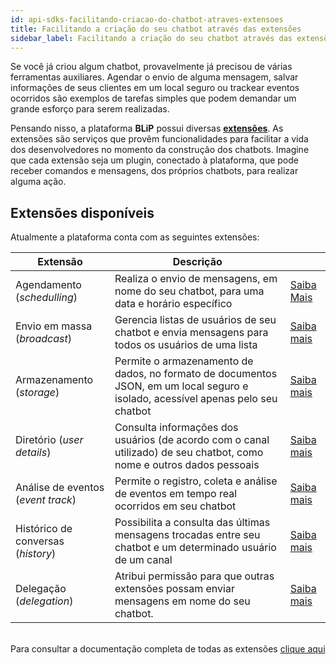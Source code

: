 ```yaml
---
id: api-sdks-facilitando-criacao-do-chatbot-atraves-extensoes
title: Facilitando a criação do seu chatbot através das extensões
sidebar_label: Facilitando a criação do seu chatbot através das extensões
---
```


Se você já criou algum chatbot, provavelmente já precisou de várias ferramentas auxiliares. Agendar o envio de alguma mensagem, salvar informações de seus clientes em um local seguro ou trackear eventos ocorridos são exemplos de tarefas simples que podem demandar um grande esforço para serem realizadas.

Pensando nisso, a plataforma **BLiP** possui diversas [**extensões**](https://portal.blip.ai/#/docs/extensions). As extensões são serviços que provêm funcionalidades para facilitar a vida dos desenvolvedores no momento da construção dos chatbots. Imagine que cada extensão seja um plugin, conectado à plataforma, que pode receber comandos e mensagens, dos próprios chatbots, para realizar alguma ação.

## Extensões disponíveis
Atualmente a plataforma conta com as seguintes extensões:

| Extensão    | Descrição |            |
|-------------|-----------|------------|
| Agendamento (*schedulling*) | Realiza o envio de mensagens, em nome do seu chatbot, para uma data e horário específico      | [Saiba Mais](https://portal.blip.ai/#/docs/extensions/scheduler) |
| Envio em massa (*broadcast*) | Gerencia listas de usuários de seu chatbot e envia mensagens para todos os usuários de uma lista | [Saiba mais](https://portal.blip.ai/#/docs/extensions/broadcast)|
| Armazenamento (*storage*) | Permite o armazenamento de dados, no formato de documentos JSON, em um local seguro e isolado, acessível apenas pelo seu chatbot |[Saiba mais](https://portal.blip.ai/#/docs/extensions/bucket) |
| Diretório (*user details*) | Consulta informações dos usuários (de acordo com o canal utilizado) de seu chatbot, como nome e outros dados pessoais | [Saiba mais](https://portal.blip.ai/#/docs/extensions/directory) |
| Análise de eventos (*event track*) | Permite o registro, coleta e análise de eventos em tempo real ocorridos em seu chatbot | [Saiba mais](https://portal.blip.ai/#/docs/extensions/event-track) |
| Histórico de conversas (*history*) | Possibilita a consulta das últimas mensagens trocadas entre seu chatbot e um determinado usuário de um canal | [Saiba mais](https://portal.blip.ai/#/docs/extensions/threads)|
| Delegação (*delegation*) | Atribui permissão para que outras extensões possam enviar mensagens em nome do seu chatbot. | [Saiba mais](https://portal.blip.ai/#/docs/extensions/delegation)|

<br>Para consultar a documentação completa de todas as extensões [clique aqui](https://docs.blip.ai/#extensions)
